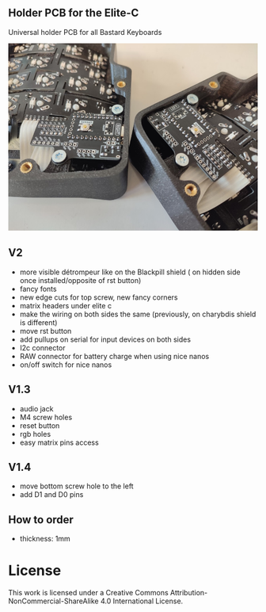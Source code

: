 ## Holder PCB for the Elite-C

Universal holder PCB for all Bastard Keyboards

![holder](pics/2.png)

## V2

- more visible détrompeur like on the Blackpill shield ( on hidden side once installed/opposite of rst button)
- fancy fonts 
- new edge cuts for top screw, new fancy corners
- matrix headers under elite c
- make the wiring on both sides the same (previously, on charybdis shield is different)
- move rst button
- add pullups on serial for input devices on both sides
- I2c connector
- RAW connector for battery charge when using nice nanos
- on/off switch for nice nanos

## V1.3

- audio jack
- M4 screw holes
- reset button
- rgb holes
- easy matrix pins access

## V1.4

- move bottom screw hole to the left
- add D1 and D0 pins

## How to order

- thickness: 1mm

# License 

This work is licensed under a Creative Commons Attribution-NonCommercial-ShareAlike 4.0 International License.
